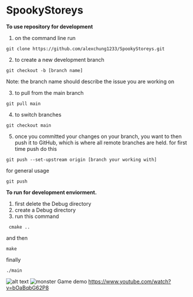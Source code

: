 # SpookyStoreys

**To use repository for development**
1. on the command line run
```
git clone https://github.com/alexchung1233/SpookyStoreys.git
```
2. to create a new development branch
```
git checkout -b [branch name]
```
Note: the branch name should describe the issue you are working on

3. to pull from the main branch
```
git pull main
```
4. to switch branches
```
git checkout main
```

5. once you committed your changes on your branch, you want to then push it to GitHub, which is where all remote branches are held.
for first time push do this
```
git push --set-upstream origin [branch your working with]
```
for general usage
```
git push
```

**To run for development enviorment.**

1. first delete the Debug directory
2. create a Debug directory
3. run this command
```
 cmake ..
```
and then
```
make
```
finally
```
./main
```
![alt text](https://i.imgur.com/1yknMQ8.png)
![monster](https://i.imgur.com/twIzp6u.png)
Game demo
https://www.youtube.com/watch?v=bOaBqbG62P8
